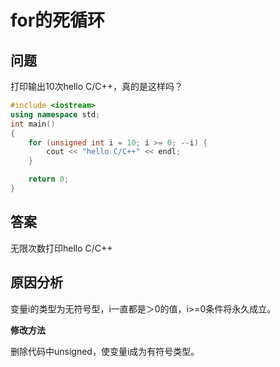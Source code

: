 # for的死循环

## 问题

打印输出10次hello C/C++，真的是这样吗？

```c++
#include <iostream>
using namespace std;
int main()
{
    for (unsigned int i = 10; i >= 0; --i) {
        cout << "hello C/C++" << endl;
    }

    return 0;
}
```

## 答案

无限次数打印hello C/C++

## 原因分析

变量i的类型为无符号型，i一直都是＞0的值，i>=0条件将永久成立。

**修改方法**

删除代码中unsigned，使变量i成为有符号类型。
